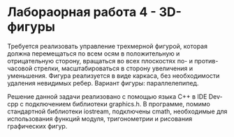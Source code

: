 # Лабораорная работа 4 - 3D-фигуры

Требуется реализовать управление трехмерной фигурой, которая должна перемещаться по всем осям в положительную и отрицательную сторону, вращаться во всех плоскостях по- и против- часовой стрелки, масштабироваться в сторону увеличения и уменьшения. Фигура реализуется в виде каркаса, без необходимости удаления невидимых ребер.
Вариант фигуры: параллелепипед.

Решение данной задачи реализовано с помощью языка С++ в IDE Dev-cpp с подключением библиотеки graphics.h. В программе, помимо стандартной библиотеки iostream, подключены cmath, необходимые для использования функций модуля, тригонометрии и рисования графических фигур. 
